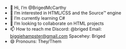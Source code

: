 - 👋 Hi, I’m @BrigedMcCarthy
- 👀 I’m interested in HTML/CSS and the Source™ engine
- 🌱 I’m currently learning C#
- 💞️ I’m looking to collaborate on HTML projects
- 📫 How to reach me Discord: @briged Email: biggiehampster@gmail.com Spacehey: Briged
- 😄 Pronouns: They/Them

<!---
BrigedMcCarthy/BrigedMcCarthy is a ✨ special ✨ repository because its `README.md` (this file) appears on your GitHub profile.
You can click the Preview link to take a look at your changes.
--->

